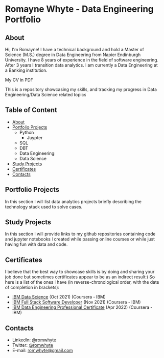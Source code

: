 # Romayne Whyte - Data Engineering Portfolio

## About
Hi, I'm Romayne! I have a technical background and hold a Master of Science (M.S.) degree in Data Engineering from Napier Endinburgh University. I have 8 years of experience in the field of software engineering. After 3 years I transition data analytics. I  am currently a Data Engineering at a Banking institution.

My CV in PDF

This is a repository showcasing my skills, and tracking my progress in Data Engineering/Data Science related topics

## Table of Content
- [About](#about)
- [Portfolio Projects](#portfolio-projects)
  - Python
    - Juypter
  - SQL
  - DBT
  - Data Engineering 
  - Data Science
- [Study Projects](#study-projects)
- [Certificates](#certificates)
- [Contacts](#contacts)

## Portfolio Projects
In this section I will list data analytics projects briefly describing the technology stack used to solve cases.

## Study Projects
In this section I will provide links to my github repositories containing code and jupyter notebooks I created while passing online courses or while just having fun with data and code.

## Certificates
I believe that the best way to showcase skills is by doing and sharing your job done but sometimes certificates appear to be as an indirect result:) So here is a list of the ones I have (in reverse-chronological order, with the date of completion in brackets):
- [IBM Data Science](https://www.coursera.org/account/accomplishments/specialization/certificate/XV9DC9F4H4ES) (Oct 2021) (Coursera - IBM)
- [IBM Full Stack Software Developer](https://www.coursera.org/account/accomplishments/specialization/certificate/KYU649YR3QRV) (Nov 2021) (Coursera - IBM)
- [IBM Data Engineering Professional Certificate](https://coursera.org/share/6b890d6a41243b86d60c3284b238bd8b) (Apr 2022) (Coursera - IBM)


## Contacts
- LinkedIn: [@romwhyte](www.linkedin.com/in/romaynewhyte)
- Twitter: [@romwhyte](https://x.com/romwhyte)
- E-mail: romwhyte@gmail.com
